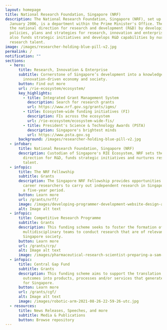 ```yaml
---
layout: homepage
title: National Research Foundation, Singapore (NRF)
description: The National Research Foundation, Singapore (NRF), set up on 1
  January 2006, is a department within the Prime Minister's Office. The NRF sets
  the national direction for research and development (R&D) by developing
  policies, plans and strategies for research, innovation and enterprise. It
  also funds strategic initiatives and develops R&D capabilities by nurturing
  research talent.
image: /images/researcher-holding-blue-pill-v2.jpg
permalink: /
notification: ""
sections:
  - hero:
      title: Research, Innovation & Enterprise
      subtitle: Cornerstone of Singapore’s development into a knowledge-based,
        innovation-driven economy and society.
      button: Find out more
      url: /rie-ecosystem/ecosystem/
      key_highlights:
        - title: Integrated Grant Management System
          description: Search for research grants
          url: https://www.nrf.gov.sg/grants/igms/
        - title: Ecosystem-wide funding initiatives (FI)
          description: FIs across the ecosystem
          url: /rie-ecosystem/ecosystem-wide-fis/
        - title: President's Science & Technology Awards (PSTA)
          description: Singapore's brightest minds
          url: https://www.psta.gov.sg
      background: /images/researcher-holding-blue-pill-v2.jpg
  - infobar:
      title: National Research Foundation, Singapore (NRF)
      description: Custodian of Singapore's RIE Ecosystem, NRF sets the national
        direction for R&D, funds strategic initiatives and nurtures research
        talent.
  - infopic:
      title: The NRF Fellowship
      subtitle: Grants
      description: The Singapore NRF Fellowship provides opportunities for early
        career researchers to carry out independent research in Singapore, over
        a five-year period.
      button: Learn more
      url: /grants/nrff/
      image: /images/developing-programmer-development-website-design-a-2023-02-02-23-50-47-utc.JPG
      alt: Image alt text
  - infopic:
      title: Competitive Research Programme
      subtitle: Grants
      description: This funding scheme seeks to foster the formation of
        multidisciplinary teams to conduct research that are of relevance to
        Singapore society.
      button: Learn more
      url: /grants/crp/
      alt: Image alt text
      image: /images/pharmaceutical-research-scientist-preparing-a-sam-2022-03-07-23-55-55-utc.jpg
  - infopic:
      title: Central Gap Fund
      subtitle: Grants
      description: This funding scheme aims to support the translation of research
        outcomes into products, processes and/or services that generate benefits
        for Singapore.
      button: Learn more
      url: /grants/cgf/
      alt: Image alt text
      image: /images/robotic-arm-2021-08-26-22-59-26-utc.jpg
  - resources:
      title: News Releases, Speeches, and more
      subtitle: Media & Publications
      button: Browse repository
---
```

